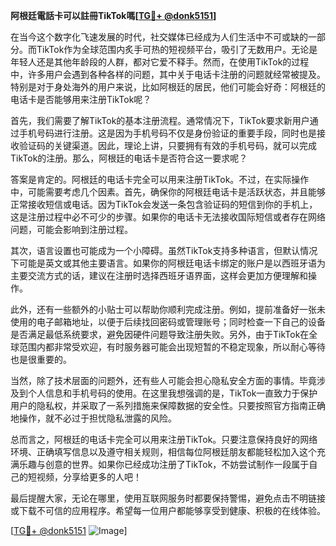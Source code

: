 **阿根廷電話卡可以註冊TikTok嗎[[TG💪+ @donk5151](https://t.me/s/donk5151)]**

在当今这个数字化飞速发展的时代，社交媒体已经成为人们生活中不可或缺的一部分。而TikTok作为全球范围内炙手可热的短视频平台，吸引了无数用户。无论是年轻人还是其他年龄段的人群，都对它爱不释手。然而，在使用TikTok的过程中，许多用户会遇到各种各样的问题，其中关于电话卡注册的问题就经常被提及。特别是对于身处海外的用户来说，比如阿根廷的居民，他们可能会好奇：阿根廷的电话卡是否能够用来注册TikTok呢？

首先，我们需要了解TikTok的基本注册流程。通常情况下，TikTok要求新用户通过手机号码进行注册。这是因为手机号码不仅是身份验证的重要手段，同时也是接收验证码的关键渠道。因此，理论上讲，只要拥有有效的手机号码，就可以完成TikTok的注册。那么，阿根廷的电话卡是否符合这一要求呢？

答案是肯定的。阿根廷的电话卡完全可以用来注册TikTok。不过，在实际操作中，可能需要考虑几个因素。首先，确保你的阿根廷电话卡是活跃状态，并且能够正常接收短信或电话。因为TikTok会发送一条包含验证码的短信到你的手机上，这是注册过程中必不可少的步骤。如果你的电话卡无法接收国际短信或者存在网络问题，可能会影响到注册过程。

其次，语言设置也可能成为一个小障碍。虽然TikTok支持多种语言，但默认情况下可能是英文或其他主要语言。如果你的阿根廷电话卡绑定的账户是以西班牙语为主要交流方式的话，建议在注册时选择西班牙语界面，这样会更加方便理解和操作。

此外，还有一些额外的小贴士可以帮助你顺利完成注册。例如，提前准备好一张未使用的电子邮箱地址，以便于后续找回密码或管理账号；同时检查一下自己的设备是否满足最低系统要求，避免因硬件问题导致注册失败。另外，由于TikTok在全球范围内都非常受欢迎，有时服务器可能会出现短暂的不稳定现象，所以耐心等待也是很重要的。

当然，除了技术层面的问题外，还有些人可能会担心隐私安全方面的事情。毕竟涉及到个人信息和手机号码的使用。在这里我想强调的是，TikTok一直致力于保护用户的隐私权，并采取了一系列措施来保障数据的安全性。只要按照官方指南正确地操作，就不必过于担忧隐私泄露的风险。

总而言之，阿根廷的电话卡完全可以用来注册TikTok。只要注意保持良好的网络环境、正确填写信息以及遵守相关规则，相信每位阿根廷朋友都能轻松加入这个充满乐趣与创意的世界。如果你已经成功注册了TikTok，不妨尝试制作一段属于自己的短视频，分享给更多的人吧！

最后提醒大家，无论在哪里，使用互联网服务时都要保持警惕，避免点击不明链接或下载不可信的应用程序。希望每一位用户都能够享受到健康、积极的在线体验。

[[TG💪+ @donk5151](https://t.me/s/donk5151) ![Image](https://i.postimg.cc/rwNCRYN7/Snipaste-2025-04-30-17-27-05.png)]